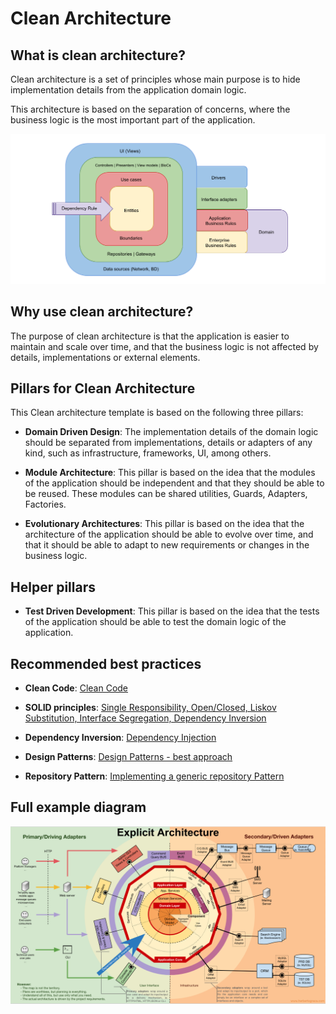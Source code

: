 # Clean Architecture

## What is clean architecture?

Clean architecture is a set of principles whose main purpose is to hide implementation details from the application domain logic.

This architecture is based on the separation of concerns, where the business logic is the most important part of the application.

![Basic Clean Architecture diagram](/_docs/assets/basic-clean-architecture.png "Clean Architecture diagram")

## Why use clean architecture?

The purpose of clean architecture is that the application is easier to maintain and scale over time, and that the business logic is not affected by details, implementations or external elements.

## Pillars for Clean Architecture

This Clean architecture template is based on the following three pillars:

- **Domain Driven Design**: The implementation details of the domain logic should be separated from implementations, details or adapters of any kind, such as infrastructure, frameworks, UI, among others.

- **Module Architecture**: This pillar is based on the idea that the modules of the application should be independent and that they should be able to be reused. These modules can be shared utilities, Guards, Adapters, Factories.

- **Evolutionary Architectures**: This pillar is based on the idea that the architecture of the application should be able to evolve over time, and that it should be able to adapt to new requirements or changes in the business logic.

## Helper pillars

- **Test Driven Development**: This pillar is based on the idea that the tests of the application should be able to test the domain logic of the application.

## Recommended best practices

- **Clean Code**: [Clean Code](https://www.freecodecamp.org/news/clean-coding-for-beginners/)

- **SOLID principles**: [Single Responsibility, Open/Closed, Liskov Substitution, Interface Segregation, Dependency Inversion](https://www.freecodecamp.org/news/solid-principles-explained-in-plain-english/)

- **Dependency Inversion**: [Dependency Injection](https://www.freecodecamp.org/news/a-quick-intro-to-dependency-injection-what-it-is-and-when-to-use-it-7578c84fa88f/)

- **Design Patterns**: [Design Patterns - best approach](https://refactoring.guru/es/design-patterns)

- **Repository Pattern**: [Implementing a generic repository Pattern](https://betterprogramming.pub/implementing-a-generic-repository-pattern-using-nestjs-fb4db1b61cce)

## Full example diagram

![Full Clean Architecture diagram](/_docs/assets/full-clean-architecture.png "Full Clean Architecture diagram")
